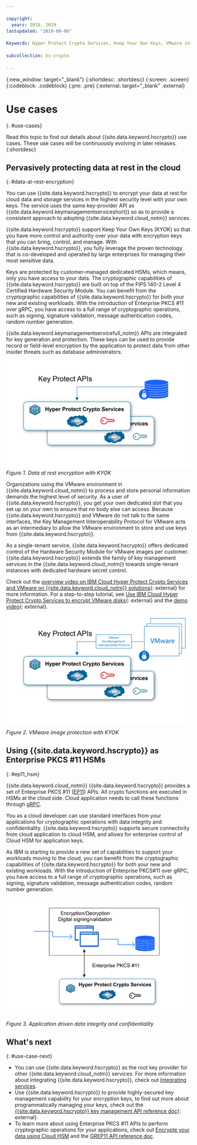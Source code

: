 ```yaml
---

copyright:
  years: 2018, 2019
lastupdated: "2019-09-06"

Keywords: Hyper Protect Crypto Services, Keep Your Own Keys, VMware integration, use cases, Bring your Own Keys, KYOK,

subcollection: hs-crypto

---
```


{:new_window: target="_blank"}
{:shortdesc: .shortdesc}
{:screen: .screen}
{:codeblock: .codeblock}
{:pre: .pre}
{:external: target="_blank" .external}

# Use cases
{: #use-cases}

Read this topic to find out details about {{site.data.keyword.hscrypto}} use cases. These use cases will be continuously evolving in later releases.
{:shortdesc}

## Pervasively protecting data at rest in the cloud
{: #data-at-rest-encryption}

You can use {{site.data.keyword.hscrypto}} to encrypt your data at rest for cloud data and storage services in the highest security level with your own keys. The service uses the same key-provider API as {{site.data.keyword.keymanagementserviceshort}} so as to provide a consistent approach to adopting {{site.data.keyword.cloud_notm}} services.

 {{site.data.keyword.hscrypto}} support Keep Your Own Keys (KYOK) so that you have more control and authority over your data with encryption keys that you can bring, control, and manage.  With {{site.data.keyword.hscrypto}}, you fully leverage the proven technology that is co-developed and operated by large enterprises for managing their most sensitive data.

 Keys are protected by customer-managed dedicated HSMs, which means, only you have access to your data. The cryptographic capabilities of  {{site.data.keyword.hscrypto}} are built on top of the FIPS 140-2 Level 4 Certified Hardware Security Module. You can benefit from the cryptographic capabilities of  {{site.data.keyword.hscrypto}} for both your new and existing workloads. With the introduction of Enterprise PKCS #11 over gRPC, you have access to a full range of cryptographic operations, such as signing, signature validation, message authentication codes, random number generation.

 {{site.data.keyword.keymanagementservicefull_notm}} APIs are integrated for key generation and protection. These keys can be used to provide record or field-level encryption by the application to protect data from other insider threats such as database administrators.

![data at rest encryption with KYOK](/image/byok.png "Data at rest encryption with KYOK")
*Figure 1. Data at rest encryption with KYOK*

Organizations using the VMware environment in {{site.data.keyword.cloud_notm}} to process and store personal information demands the highest level of security. As a user of {{site.data.keyword.hscrypto}}, you get your own dedicated slot that you set up on your own to ensure that no body else can access. Because {{site.data.keyword.hscrypto}} and VMware do not talk to the same interfaces, the Key Management Interoperability Protocol for VMware acts as an intermediary to allow the VMware environment to store and use keys from {{site.data.keyword.hscrypto}}.

As a single-tenant service, {{site.data.keyword.hscrypto}} offers dedicated control of the Hardware Security Module for VMware images per customer. {{site.data.keyword.hscrypto}} extends the family of key management services in the {{site.data.keyword.cloud_notm}} towards single-tenant instances with dedicated hardware secret control.

Check out the [overview video on IBM Cloud Hyper Protect Crypto Services and VMware on {{site.data.keyword.cloud_notm}} solutions](https://youtu.be/9n8-hQBMYWQ){: external} for more information. For a step-to-step tutorial, see [Use IBM Cloud Hyper Protect Crypto Services to encrypt VMware disks](https://developer.ibm.com/tutorials/use-hyper-protect-crypto-services-to-encrypt-vmware-disks/){: external} and the [demo video](https://youtu.be/huQ5wUfrW4c){: external}.

![VMware image protection with KYOK](/image/byok_vm.png "VMware image protection with KYOK")

*Figure 2. VMware image protection with KYOK*

## Using {{site.data.keyword.hscrypto}} as Enterprise PKCS #11 HSMs
{: #ep11_hsm}

{{site.data.keyword.cloud_notm}} {{site.data.keyword.hscrypto}} provides a set of Enterprise PKCS #11 ([EP11](/docs/services/hs-crypto?topic=hs-crypto-enterprise_PKCS11_overview)) APIs. All crypto functions are executed in HSMs at the cloud side. Cloud application needs to call these functions through [gRPC](https://grpc.io).

You as a cloud developer can use standard interfaces from your applications for cryptographic operations with data integrity and confidentiality. {{site.data.keyword.hscrypto}}
supports secure connectivity from cloud application to cloud HSM, and allows for enterprise control of Cloud HSM for application keys.

As IBM is starting to provide a new set of capabilities to support your workloads moving to the cloud, you can benefit from the cryptographic capabilities of {{site.data.keyword.hscrypto}} for both your new and existing workloads. With the introduction of Enterprise PKCS#11 over gRPC, you have access to a full range of cryptographic operations, such as signing, signature validation, message authentication codes, random number generation.

![EP11 HSM](/image/PKCS11.png "Application driven data integrity and confidentiality")

*Figure 3. Application driven data integrity and confidentiality*

## What's next
{: #use-case-next}

- You can use {{site.data.keyword.hscrypto}} as the root key provider for other {{site.data.keyword.cloud_notm}} services. For more information about integrating {{site.data.keyword.hscrypto}}, check out [Integrating services](/docs/services/hs-crypto?topic=hs-crypto-integrate-services).
- Use {{site.data.keyword.hscrypto}} to provide highly-secured key management capability for your encryption keys, to find out more about programmatically managing your keys, check out the [{{site.data.keyword.hscrypto}} key management API reference doc](https://{DomainName}/apidocs/hs-crypto){: external}.
- To learn more about using Enterprise PKCS #11 APIs to perform cryptographic operations for your applications, check out [Encrypte your data using Cloud HSM](/docs/services/hs-crypto?topic=hs-crypto-get-started#encrypt-data-hsm) and the [GREP11 API reference doc](/docs/services/hs-crypto?topic=hs-crypto-grep11-api-ref).
